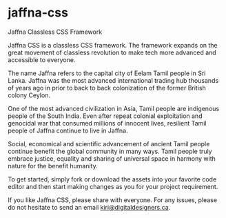 # jaffna-css

Jaffna Classless CSS Framework

Jaffna CSS is a classless CSS framework. The framework expands on the great movement of classless revolution to make tech more advanced and accessible to everyone.

The name Jaffna refers to the capital city of Eelam Tamil people in Sri Lanka. Jaffna was the most advanced international trading hub thousands of years ago in prior to back to back colonization of the former British colony Ceylon.

One of the most advanced civilization in Asia, Tamil people are indigenous people of the South India. Even after repeat colonial exploitation and genocidal war that consumed millions of innocent lives, resilient Tamil people of Jaffna continue to live in Jaffna.

Social, economical and scientific advancement of ancient Tamil people continue benefit the global community in many ways. Tamil people truly embrace justice, equality and sharing of universal space in harmony with nature for the benefit humanity.

To get started, simply fork or download the assets into your favorite code editor and then start making changes as you for your project requirement.

If you like Jaffna CSS, please share with everyone. For any issues, please do not hesitate to send an email kiri@digitaldesigners.ca.
